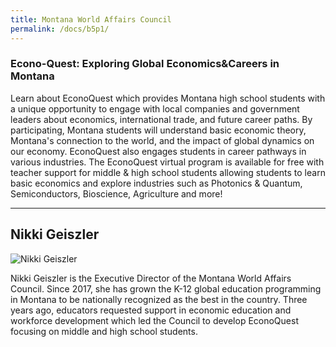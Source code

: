 ```yaml
---
title: Montana World Affairs Council
permalink: /docs/b5p1/
---
```


### Econo-Quest: Exploring Global Economics&Careers in Montana
Learn about EconoQuest which provides Montana high school students with a unique opportunity to engage with local companies and government leaders about economics, international trade, and future career paths. By participating, Montana students will understand basic economic theory, Montana's connection to the world, and the impact of global dynamics on our economy. EconoQuest also engages students in career pathways in various industries. The EconoQuest virtual program is available for free with teacher support for middle & high school students allowing students to learn basic economics and explore industries such as Photonics & Quantum, Semiconductors, Bioscience, Agriculture and more! 

***

## Nikki Geiszler

![Nikki Geiszler](../tuesday/breakout5/images/nikki.jpg)

Nikki Geiszler is the Executive Director of the Montana World Affairs Council. Since 2017, she has grown the K-12 global education programming in Montana to be nationally recognized as the best in the country. Three years ago, educators requested support in economic education and workforce development which led the Council to develop EconoQuest focusing on middle and high school students. 